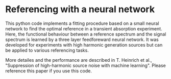 # Referencing with a neural network

This python code implements a fitting procedure based on a small neural network to find the optimal reference in a transient absorption experiment. Here, the functional behaviour between a reference spectrum and the signal spectrum is learned by a three layer feedforeward neural network. It was developed for experiments with high harmonic generation sources but can be applied to various referencing tasks.

More detailes and the performance are described in T. Heinrich et al., "Suppression of high-harmonic source noise with machine learning". Please reference this paper if you use this code.
